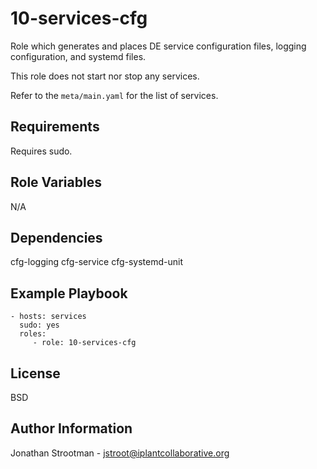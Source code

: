 10-services-cfg
===============

Role which generates and places DE service configuration files, logging 
configuration, and systemd files.

This role does not start nor stop any services.

Refer to the `meta/main.yaml` for the list of services.


Requirements
------------
Requires sudo.


Role Variables
--------------

N/A

Dependencies
------------

cfg-logging
cfg-service
cfg-systemd-unit

Example Playbook
----------------

    - hosts: services
      sudo: yes
      roles:
         - role: 10-services-cfg

License
-------

BSD

Author Information
------------------

Jonathan Strootman - jstroot@iplantcollaborative.org
